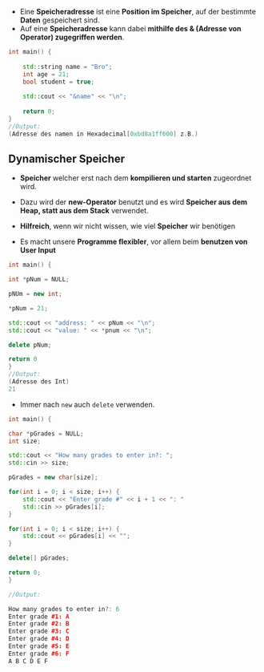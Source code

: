 - Eine **Speicheradresse** ist eine **Position im Speicher**, auf der bestimmte **Daten** gespeichert sind.
- Auf eine **Speicheradresse** kann dabei **mithilfe des & (Adresse von Operator) zugegriffen werden**.
```c++
int main() {
	
	std::string name = "Bro";
	int age = 21;
	bool student = true;
	
	std::cout << "&name" << "\n";
	
	return 0;
}
//Output: 
(Adresse des namen in Hexadecimal[0xbd8a1ff600] z.B.)
```

## Dynamischer Speicher

- **Speicher** welcher erst nach dem **kompilieren und starten** zugeordnet wird.
- Dazu wird der **new-Operator** benutzt und es wird **Speicher aus dem Heap, statt aus dem Stack** verwendet.

- **Hilfreich**, wenn wir nicht wissen, wie viel **Speicher** wir benötigen
- Es macht unsere **Programme flexibler**, vor allem beim **benutzen von User Input**

```c++
int main() {

int *pNum = NULL;

pNUm = new int;

*pNum = 21;

std::cout << "address: " << pNum << "\n";
std::cout << "value: " << *pnum << "\n";

delete pNum;

return 0
}
//Output:
(Adresse des Int)
21
```

- Immer nach `new` auch `delete` verwenden.

```c++
int main() {

char *pGrades = NULL;
int size;

std::cout << "How many grades to enter in?: ";
std::cin >> size;

pGrades = new char[size];

for(int i = 0; i < size; i++) {
	std::cout << "Enter grade #" << i + 1 << ": "
	std::cin >> pGrades[i];
}

for(int i = 0; i < size; i++) {
	std::cout << pGrades[i] << "";
}

delete[] pGrades;

return 0;
}

//Output:

How many grades to enter in?: 6
Enter grade #1: A
Enter grade #2: B
Enter grade #3: C
Enter grade #4: D
Enter grade #5: E
Enter grade #6: F
A B C D E F
```